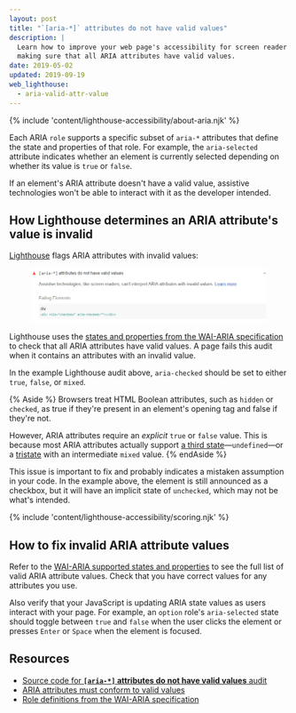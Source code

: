 ```yaml
---
layout: post
title: "`[aria-*]` attributes do not have valid values"
description: |
  Learn how to improve your web page's accessibility for screen reader users by
  making sure that all ARIA attributes have valid values.
date: 2019-05-02
updated: 2019-09-19
web_lighthouse:
  - aria-valid-attr-value
---
```


{% include 'content/lighthouse-accessibility/about-aria.njk' %}

Each ARIA `role` supports a specific subset of `aria-*` attributes
that define the state and properties of that role.
For example, the `aria-selected` attribute indicates whether
an element is currently selected depending on whether its value
is `true` or `false`.

If an element's ARIA attribute doesn't have a valid value,
assistive technologies won't be able
to interact with it as the developer intended.

## How Lighthouse determines an ARIA attribute's value is invalid

<a href="https://developers.google.com/web/tools/lighthouse" rel="noopener">Lighthouse</a>
flags ARIA attributes with invalid values:

<figure class="w-figure">
  <img class="w-screenshot" src="aria-valid-attr-value.png" alt="Lighthouse audit showing aria-checked without the value 'true'">
</figure>

Lighthouse uses the
<a href="https://www.w3.org/TR/wai-aria-1.1/#states_and_properties" rel="noopener">states and properties from the WAI-ARIA specification</a>
to check that all ARIA attributes have valid values.
A page fails this audit
when it contains an attributes with an invalid value.

In the example Lighthouse audit above,
`aria-checked` should be set to either `true`, `false`, or `mixed`.

{% Aside %}
Browsers treat HTML Boolean attributes, such as `hidden` or `checked`,
as true if they're present in an element's opening tag
and false if they're not.

However, ARIA attributes require an _explicit_ `true` or `false` value.
This is because most ARIA attributes actually support [a third state](https://www.w3.org/TR/wai-aria-1.1/#valuetype_true-false-undefined)—`undefined`—or a [tristate](https://www.w3.org/TR/wai-aria-1.1/#valuetype_tristate)
with an intermediate `mixed` value.
{% endAside %}

This issue is important to fix and
probably indicates a mistaken assumption in your code. In the example above, the
element is still announced as a checkbox, but it will have an implicit
state of `unchecked`, which may not be what's intended.

{% include 'content/lighthouse-accessibility/scoring.njk' %}

## How to fix invalid ARIA attribute values

Refer to the
<a href="https://www.w3.org/TR/wai-aria-1.1/#states_and_properties" rel="noopener">WAI-ARIA supported states and properties</a>
to see the full list of valid ARIA attribute values.
Check that you have correct values for any attributes you use.

Also verify that your JavaScript is updating ARIA state values
as users interact with your page.
For example, an `option` role's `aria-selected` state should toggle
between `true` and `false` when the user clicks the element or
presses `Enter` or `Space` when the element is focused.

## Resources

- <a href="https://github.com/GoogleChrome/lighthouse/blob/master/lighthouse-core/audits/accessibility/aria-valid-attr-value.js" rel="noopener">Source code for **`[aria-*]` attributes do not have valid values** audit</a>
- <a href="https://dequeuniversity.com/rules/axe/3.3/aria-valid-attr-value" rel="noopener">ARIA attributes must conform to valid values</a>
- <a href="https://www.w3.org/TR/wai-aria-1.1/#role_definitions" rel="noopener">Role definitions from the WAI-ARIA specification</a>
